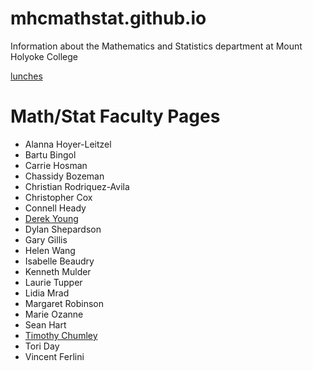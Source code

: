 # mhcmathstat.github.io

Information about the Mathematics and Statistics department at Mount Holyoke College

[lunches](/lunches/)


# Math/Stat Faculty Pages

- Alanna Hoyer-Leitzel
- Bartu Bingol
- Carrie Hosman
- Chassidy Bozeman
- Christian Rodriquez-Avila
- Christopher Cox
- Connell Heady
- [Derek Young](https://derekyoungmath.github.io/)
- Dylan Shepardson
- Gary Gillis
- Helen Wang
- Isabelle Beaudry
- Kenneth Mulder
- Laurie Tupper
- Lidia Mrad
- Margaret Robinson
- Marie Ozanne
- Sean Hart
- [Timothy Chumley](http://tchumley.mtholyoke.edu/)
- Tori Day
- Vincent Ferlini
